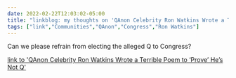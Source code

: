 ```yaml
---
date: 2022-02-22T12:03:02-05:00
title: "linkblog: my thoughts on 'QAnon Celebrity Ron Watkins Wrote a Terrible Poem to ‘Prove’ He’s Not Q'"
tags: ["link","Communities","QAnon","Congress","Ron Watkins"]
---
```

Can we please refrain from electing the alleged Q to Congress?
 
[link to 'QAnon Celebrity Ron Watkins Wrote a Terrible Poem to ‘Prove’ He’s Not Q'](https://www.vice.com/en/article/jgmb7d/ron-watkins-q-drops)
